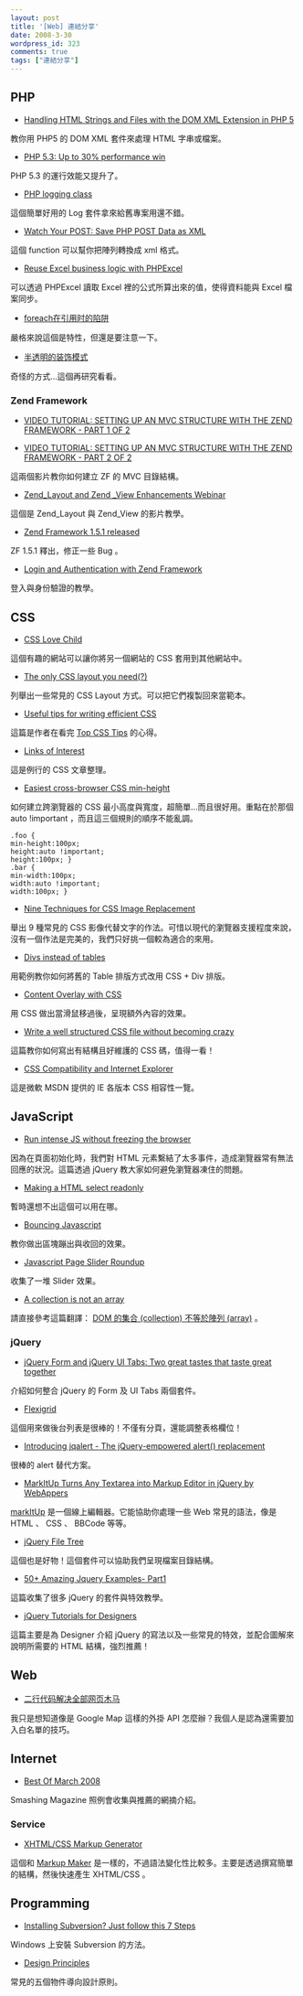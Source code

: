 ```yaml
---
layout: post
title: '[Web] 連結分享'
date: 2008-3-30
wordpress_id: 323
comments: true
tags: ["連結分享"]
---
```


<!--more-->

## PHP

* [Handling HTML Strings and Files with the DOM XML Extension in PHP 5](http://www.devshed.com/c/a/PHP/Handling-HTML-Strings-and-Files-with-the-DOM-XML-Extension-in-PHP-5/) 

教你用 PHP5 的 DOM XML 套件來處理 HTML 字串或檔案。 

* [PHP 5.3: Up to 30% performance win](http://schlueters.de/blog/archives/68-PHP-5.3-Up-to-30-performance-win.html)

PHP 5.3 的運行效能又提升了。 

* [PHP logging class](http://urbanoalvarez.es/blog/2008/03/21/php-logging-class/) 

這個簡單好用的 Log 套件拿來給舊專案用還不錯。 

* [Watch Your POST: Save PHP POST Data as XML](http://php.dzone.com/news/watch-your-post-save-php-post-)

這個 function 可以幫你把陣列轉換成 xml 格式。 

* [Reuse Excel business logic with PHPExcel](http://blog.maartenballiauw.be/post/2008/03/Reuse-Excel-business-logic-with-PHPExcel.aspx) 

可以透過 PHPExcel 讀取 Excel 裡的公式所算出來的值，使得資料能與 Excel 檔案同步。 

* [foreach在引用时的陷阱](http://hi.baidu.com/thinkinginlamp/blog/item/2fd89e51bc60e62043a75b4d.html)

嚴格來說這個是特性，但還是要注意一下。

* [半透明的装饰模式](http://hi.baidu.com/thinkinginlamp/blog/item/17f882261608c3138b82a12f.html)

奇怪的方式...這個再研究看看。



###  Zend Framework

* [VIDEO TUTORIAL: SETTING UP AN MVC STRUCTURE WITH THE ZEND FRAMEWORK - PART 1 OF 2](http://www.killerphp.com/zend-framework/videos/mvc-zend-part-1.php) 

* [VIDEO TUTORIAL: SETTING UP AN MVC STRUCTURE WITH THE ZEND FRAMEWORK - PART 2 OF 2](http://www.killerphp.com/zend-framework/videos/mvc-zend-part-2.php)

這兩個影片教你如何建立 ZF 的 MVC 目錄結構。 

* [Zend_Layout and Zend _View Enhancements Webinar](http://devzone.zend.com/article/3311-Zend_Layout-and-Zend-_View-Enhancements-Webinar)

這個是 Zend_Layout 與 Zend_View 的影片教學。 

* [Zend Framework 1.5.1 released](http://www.zendframeworkinaction.com/2008/03/27/zend-framework-151-released/) 

ZF 1.5.1 釋出，修正一些 Bug 。 

* [Login and Authentication with Zend Framework](http://weierophinney.net/matthew/archives/165-Login-and-Authentication-with-Zend-Framework.html)

登入與身份驗證的教學。



## CSS

* [CSS Love Child](http://www.themaninblue.com/experiment/CSSLoveChild/)

這個有趣的網站可以讓你將另一個網站的 CSS 套用到其他網站中。 

* [The only CSS layout you need(?)](http://www.strictlycss.com/articles/article/40/the-only-css-layout-you-need)

列舉出一些常見的 CSS Layout 方式。可以把它們複製回來當範本。

* [Useful tips for writing efficient CSS](http://www.456bereastreet.com/archive/200610/useful_tips_for_writing_efficient_css/)

這篇是作者在看完 [Top CSS Tips](http://www.snook.ca/archives/html_and_css/top_css_tips/) 的心得。 

* [Links of Interest](http://css-tricks.com/links-of-interest-23/)

這是例行的 CSS 文章整理。 

* [Easiest cross-browser CSS min-height](http://www.hackszine.com/blog/archive/2008/03/easiest_crossbrowser_css_minhe.html) 

如何建立跨瀏覽器的 CSS 最小高度與寬度，超簡單...而且很好用。重點在於那個 auto !important ，而且這三個規則的順序不能亂調。 

```
.foo {
min-height:100px;
height:auto !important;
height:100px; }
.bar {
min-width:100px;
width:auto !important;
width:100px; }

```

* [Nine Techniques for CSS Image Replacement](http://css-tricks.com/nine-techniques-for-css-image-replacement/)

舉出 9 種常見的 CSS 影像代替文字的作法。可惜以現代的瀏覽器支援程度來說，沒有一個作法是完美的，我們只好挑一個較為適合的來用。 

* [Divs instead of tables](http://nunos.zi-yu.com/?p=81)

用範例教你如何將舊的 Table 排版方式改用 CSS + Div 排版。 

* [Content Overlay with CSS](http://snook.ca/archives/html_and_css/content_overlay_css/)

用 CSS 做出當滑鼠移過後，呈現額外內容的效果。 

* [ Write a well structured CSS file without becoming crazy](http://woork.blogspot.com/2008/03/write-well-structured-css-file-without.html)

這篇教你如何寫出有結構且好維護的 CSS 碼，值得一看！ 

* [CSS Compatibility and Internet Explorer](http://msdn2.microsoft.com/en-us/library/cc351024(VS.85).aspx)

這是微軟 MSDN 提供的 IE 各版本 CSS 相容性一覽。 



## JavaScript

* [Run intense JS without freezing the browser](http://www.thinkingphp.org/2008/03/23/run-intense-js-without-freezing-the-browser/)

因為在頁面初始化時，我們對 HTML 元素繫結了太多事件，造成瀏覽器常有無法回應的狀況。這篇透過 jQuery 教大家如何避免瀏覽器凍住的問題。 

* [Making a HTML select readonly](http://techeyes.blogspot.com/2007/11/making-html-select-readonly.html)

暫時還想不出這個可以用在哪。

* [Bouncing Javascript](http://www.dtsn.co.uk/2008/03/26/bouncing-javascript-tutorial/)

教你做出區塊蹦出與收回的效果。

* [Javascript Page Slider Roundup](http://css-tricks.com/javascript-page-slider-roundup/)

收集了一堆 Slider 效果。 

* [A collection is not an array](http://www.sitepoint.com/blogs/2008/03/19/a-collection-is-not-an-array/) 

請直接參考這篇翻譯： [DOM 的集合 (collection) 不等於陣列 (array)](http://www.hkpug.net/node/244) 。 



### jQuery

* [jQuery Form and jQuery UI Tabs: Two great tastes that taste great together](http://blogs.pathf.com/agileajax/2008/03/jquery-form-and.html) 

介紹如何整合 jQuery 的 Form 及 UI Tabs 兩個套件。 

* [Flexigrid](http://webplicity.net/flexigrid/)

這個用來做後台列表是很棒的！不僅有分頁，還能調整表格欄位！

* [Introducing jqalert - The jQuery-empowered alert() replacement](http://www.jondavis.net/blog/post/2008/03/jqalert---The-jQuery-empowered-alert()-replacement.aspx) 

很棒的 alert 替代方案。 

* [MarkItUp Turns Any Textarea into Markup Editor in jQuery by WebAppers](http://www.webappers.com/2008/03/27/markitup-turns-any-textarea-into-markup-editor-in-jquery/) 

[markItUp](http://markitup.jaysalvat.com/) 是一個線上編輯器。它能協助你處理一些 Web 常見的語法，像是 HTML 、 CSS 、 BBCode 等等。 

* [jQuery File Tree](http://abeautifulsite.net/notebook.php?article=58) 

這個也是好物！這個套件可以協助我們呈現檔案目錄結構。

* [50+ Amazing Jquery Examples- Part1](http://www.noupe.com/jquery/50-amazing-jquery-examples-part1.html) 

這篇收集了很多 jQuery 的套件與特效教學。 

* [jQuery Tutorials for Designers](http://www.webdesignerwall.com/tutorials/jquery-tutorials-for-designers/)

這篇主要是為 Designer 介紹 jQuery 的寫法以及一些常見的特效，並配合圖解來說明所需要的 HTML 結構，強烈推薦！ 



## Web

* [二行代码解决全部网页木马](http://www.blueidea.com/tech/web/2008/5575.asp)

我只是想知道像是 Google Map 這樣的外掛 API 怎麼辦？我個人是認為還需要加入白名單的技巧。 



## Internet

* [Best Of March 2008](http://www.smashingmagazine.com/2008/03/27/best-of-march-2008/) 

Smashing Magazine 照例會收集與推薦的網摘介紹。 



###  Service

* [XHTML/CSS Markup Generator](http://lab.xms.pl/markup-generator/) 

這個和 [Markup Maker](http://www.accessify.com/tools-and-wizards/developer-tools/markup-maker/) 是一樣的，不過語法變化性比較多。主要是透過撰寫簡單的結構，然後快速產生 XHTML/CSS 。 



## Programming

* [Installing Subversion? Just follow this 7 Steps](http://lijinjoseji.wordpress.com/2008/03/24/installing-subversion-just-follow-this-7-steps/)

Windows 上安裝 Subversion 的方法。 

* [ Design Principles](http://www.oodesign.com/design-principles.html) 

常見的五個物件導向設計原則。


